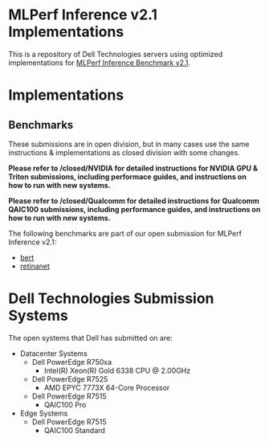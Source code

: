 # MLPerf Inference v2.1 Implementations
This is a repository of Dell Technologies servers using optimized implementations for [MLPerf Inference Benchmark v2.1](https://www.mlperf.org/inference-overview/).

# Implementations
## Benchmarks
These submissions are in open division, but in many cases use the same instructions & implementations as closed division with some changes. 

**Please refer to /closed/NVIDIA for detailed instructions for NVIDIA GPU & Triton submissions, including performace guides, and instructions on how to run with new systems.**

**Please refer to /closed/Qualcomm for detailed instructions for Qualcomm QAIC100 submissions, including performance guides, and instructions on how to run with new systems.**

The following benchmarks are part of our open submission for MLPerf Inference v2.1:
- [bert](code/bert/tensorrt/README.md)
- [retinanet](code/retinanet/README.md)

# Dell Technologies Submission Systems

The open systems that Dell has submitted on are:
- Datacenter Systems
  - Dell PowerEdge R750xa
    - Intel(R) Xeon(R) Gold 6338 CPU @ 2.00GHz
  - Dell PowerEdge R7525
    - AMD EPYC 7773X 64-Core Processor
  - Dell PowerEdge R7515
    - QAIC100 Pro
- Edge Systems
  - Dell PowerEdge R7515
    - QAIC100 Standard


